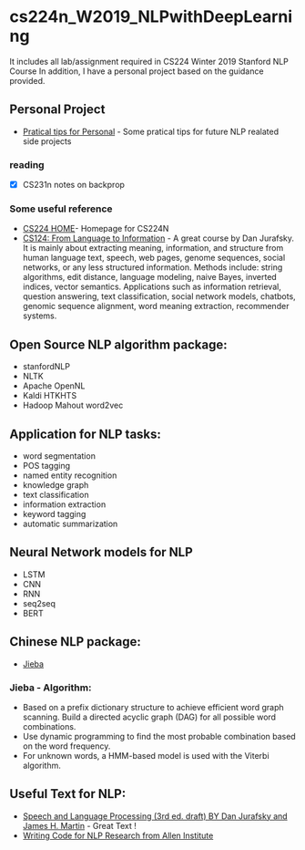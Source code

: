 # cs224n_W2019_NLPwithDeepLearning

It includes all lab/assignment required in CS224 Winter 2019 Stanford NLP Course
In addition, I have a personal project based on the guidance provided.

## Personal Project
* [Pratical tips for Personal](http://web.stanford.edu/class/cs224n/readings/final-project-practical-tips.pdf/) - Some pratical tips for future NLP realated side projects


### reading
- [x] CS231n notes on backprop




### Some useful reference
* [CS224 HOME](http://web.stanford.edu/class/cs224n/index.html#schedule/)- Homepage for CS224N
* [CS124: From Language to Information](http://web.stanford.edu/class/cs124/) - A great course by Dan Jurafsky. It is mainly about extracting meaning, information, and structure from human language text, speech, web pages, genome sequences, social networks, or any less structured information. Methods include: string algorithms, edit distance, language modeling, naive Bayes, inverted indices, vector semantics. Applications such as information retrieval, question answering, text classification, social network models, chatbots, genomic sequence alignment, word meaning extraction, recommender systems.

## Open Source NLP algorithm package:
* stanfordNLP
* NLTK
* Apache OpenNL
* Kaldi HTKHTS
* Hadoop Mahout word2vec

## Application for NLP tasks:
* word segmentation
* POS tagging
* named entity recognition
* knowledge graph
* text classification
* information extraction
* keyword tagging
* automatic summarization

## Neural Network models for NLP
* LSTM
* CNN
* RNN
* seq2seq
* BERT

## Chinese NLP package:
* [Jieba](https://github.com/fxsjy/jieba)

### Jieba - Algorithm:
* Based on a prefix dictionary structure to achieve efficient word graph scanning. Build a directed acyclic graph (DAG) for all possible word combinations.
* Use dynamic programming to find the most probable combination based on the word frequency.
* For unknown words, a HMM-based model is used with the Viterbi algorithm.


## Useful Text for NLP:
* [Speech and Language Processing (3rd ed. draft) BY Dan Jurafsky and James H. Martin](https://web.stanford.edu/~jurafsky/slp3/) - Great Text !
* [Writing Code for NLP Research from Allen Institute](https://www.080910t.com/downloads/Writing%20Code%20for%20NLP%20Research.pdf)